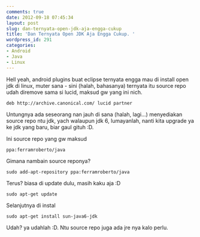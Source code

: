 ```yaml
---
comments: true
date: 2012-09-18 07:45:34
layout: post
slug: dan-ternyata-open-jdk-aja-engga-cukup
title: 'Dan Ternyata Open JDK Aja Engga Cukup. '
wordpress_id: 291
categories:
- Android
- Java
- Linux
---
```


Hell yeah, android plugins buat eclipse ternyata engga mau di install open jdk di linux, muter sana - sini (halah, bahasanya) ternyata itu source repo udah diremove sama si lucid, maksud gw yang ini nich.

    deb http://archive.canonical.com/ lucid partner

Untungnya ada seseorang nan jauh di sana (halah, lagi...) menyediakan source repo ntu jdk, yach walaupun jdk 6, lumayanlah, nanti kita upgrade ya ke jdk yang baru, biar gaul gituh :D.

Ini source repo yang gw maksud

    ppa:ferramroberto/java

Gimana nambain source reponya?

    sudo add-apt-repository ppa:ferramroberto/java

Terus? biasa di update dulu, masih kaku aja :D

    sudo apt-get update

Selanjutnya di instal

    sudo apt-get install sun-java6-jdk

Udah? ya udahlah :D. Ntu source repo juga ada jre nya kalo perlu.
